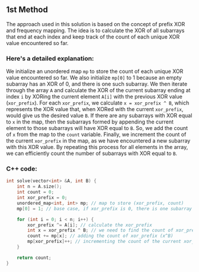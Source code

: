 ## 1st Method
The approach used in this solution is based on the concept of prefix XOR and frequency mapping. The idea is to calculate the XOR of all subarrays that end at each index and keep track of the count of each unique XOR value encountered so far. 


### Here's a detailed explanation:
We initialize an unordered map `mp` to store the count of each unique XOR value encountered so far. We also initialize `mp[0]` to 1 because an empty subarray has an XOR of 0, and there is one such subarray. We then iterate through the array `A` and calculate the XOR of the current subarray ending at index `i` by XORing the current element `A[i]` with the previous XOR value (`xor_prefix`). For each `xor_prefix`, we calculate `x = xor_prefix ^ B`, which represents the XOR value that, when XORed with the current `xor_prefix`, would give us the desired value `B`. If there are any subarrays with XOR equal to `x` in the map, then the subarrays formed by appending the current element to those subarrays will have XOR equal to `B`. So, we add the count of `x` from the map to the `count` variable. Finally, we increment the count of the current `xor_prefix` in the map, as we have encountered a new subarray with this XOR value. By repeating this process for all elements in the array, we can efficiently count the number of subarrays with XOR equal to `B`.

### C++ code:
```cpp
int solve(vector<int> &A, int B) {
    int n = A.size();
    int count = 0;
    int xor_prefix = 0;
    unordered_map<int, int> mp; // map to store (xor_prefix, count)
    mp[0] = 1; // base case, if xor_prefix is 0, there is one subarray (empty subarray)

    for (int i = 0; i < n; i++) {
        xor_prefix ^= A[i]; // calculate the xor_prefix
        int x = xor_prefix ^ B; // we need to find the count of xor_prefix whose value is (x^B)
        count += mp[x]; // adding the count of xor_prefix (x^B)
        mp[xor_prefix]++; // incrementing the count of the current xor_prefix
    }

    return count;
}
```
